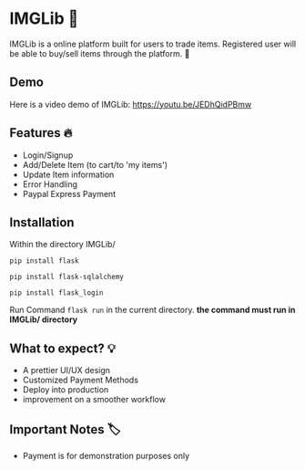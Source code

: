 # IMGLib 	:star2:
IMGLib is a online platform built for users to trade items. Registered user will be able to buy/sell items through the platform. :monocle_face:	
## Demo
Here is a video demo of IMGLib: https://youtu.be/JEDhQidPBmw
## Features :fire:	
* Login/Signup
* Add/Delete Item (to cart/to 'my items')
* Update Item information
* Error Handling
* Paypal Express Payment
## Installation
Within the directory IMGLib/
```console 
pip install flask
```
```console 
pip install flask-sqlalchemy
```
```console 
pip install flask_login
```
Run Command `flask run` in the current directory.
**the command must run in IMGLib/ directory**
## What to expect? :bulb:
* A prettier UI/UX design
* Customized Payment Methods
* Deploy into production
* improvement on a smoother workflow
## Important Notes :label:
* Payment is for demonstration purposes only
